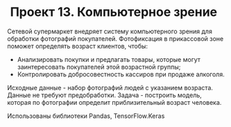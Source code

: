 #  Проект 13. Компьютерное зрение

Сетевой супермаркет внедряет систему компьютерного зрения для обработки фотографий покупателей. 
Фотофиксация в прикассовой зоне поможет определять возраст клиентов, чтобы:
- Анализировать покупки и предлагать товары, которые могут заинтересовать покупателей этой возрастной группы;
- Контролировать добросовестность кассиров при продаже алкоголя.

Исходные данные - набор фотографий людей с указанием возраста. Данные не требуют предобработки.
Задача - построить модель, которая по фотографии определит приблизительный возраст человека. 

Использованы библиотеки Pandas, TensorFlow.Keras
